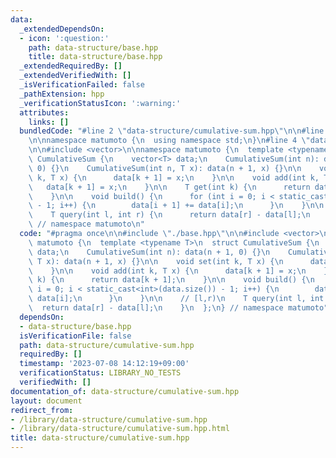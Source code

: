 ```yaml
---
data:
  _extendedDependsOn:
  - icon: ':question:'
    path: data-structure/base.hpp
    title: data-structure/base.hpp
  _extendedRequiredBy: []
  _extendedVerifiedWith: []
  _isVerificationFailed: false
  _pathExtension: hpp
  _verificationStatusIcon: ':warning:'
  attributes:
    links: []
  bundledCode: "#line 2 \"data-structure/cumulative-sum.hpp\"\n\n#line 2 \"data-structure/base.hpp\"\
    \n\nnamespace matumoto {\n  using namespace std;\n}\n#line 4 \"data-structure/cumulative-sum.hpp\"\
    \n\n#include <vector>\n\nnamespace matumoto {\n  template <typename T>\n  struct\
    \ CumulativeSum {\n    vector<T> data;\n    CumulativeSum(int n): data(n + 1,\
    \ 0) {}\n    CumulativeSum(int n, T x): data(n + 1, x) {}\n\n    void set(int\
    \ k, T x) {\n      data[k + 1] = x;\n    }\n\n    void add(int k, T x) {\n   \
    \   data[k + 1] = x;\n    }\n\n    T get(int k) {\n      return data[k + 1];\n\
    \    }\n\n    void build() {\n      for (int i = 0; i < static_cast<int>(data.size())\
    \ - 1; i++) {\n        data[i + 1] += data[i];\n      }\n    }\n\n    // [l,r)\n\
    \    T query(int l, int r) {\n      return data[r] - data[l];\n    }\n  };\n}\
    \ // namespace matumoto\n"
  code: "#pragma once\n\n#include \"./base.hpp\"\n\n#include <vector>\n\nnamespace\
    \ matumoto {\n  template <typename T>\n  struct CumulativeSum {\n    vector<T>\
    \ data;\n    CumulativeSum(int n): data(n + 1, 0) {}\n    CumulativeSum(int n,\
    \ T x): data(n + 1, x) {}\n\n    void set(int k, T x) {\n      data[k + 1] = x;\n\
    \    }\n\n    void add(int k, T x) {\n      data[k + 1] = x;\n    }\n\n    T get(int\
    \ k) {\n      return data[k + 1];\n    }\n\n    void build() {\n      for (int\
    \ i = 0; i < static_cast<int>(data.size()) - 1; i++) {\n        data[i + 1] +=\
    \ data[i];\n      }\n    }\n\n    // [l,r)\n    T query(int l, int r) {\n    \
    \  return data[r] - data[l];\n    }\n  };\n} // namespace matumoto"
  dependsOn:
  - data-structure/base.hpp
  isVerificationFile: false
  path: data-structure/cumulative-sum.hpp
  requiredBy: []
  timestamp: '2023-07-08 14:12:19+09:00'
  verificationStatus: LIBRARY_NO_TESTS
  verifiedWith: []
documentation_of: data-structure/cumulative-sum.hpp
layout: document
redirect_from:
- /library/data-structure/cumulative-sum.hpp
- /library/data-structure/cumulative-sum.hpp.html
title: data-structure/cumulative-sum.hpp
---
```

